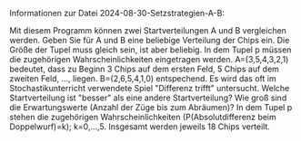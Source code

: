 Informationen zur Datei 2024-08-30-Setzstrategien-A-B:

Mit diesem Programm können zwei Startverteilungen A und B vergleichen werden.
Geben Sie für A und B eine beliebige Verteilung der Chips ein. Die Größe der Tupel muss gleich sein, ist aber beliebig.
In dem Tupel p müssen die zugehörigen Wahrscheinlichkeiten eingetragen werden.
A=(3,5,4,3,2,1) bedeutet, dass zu Beginn 3 Chips auf dem ersten Feld, 5 Chips auf dem zweiten Feld, ..., liegen.
B=(2,6,5,4,1,0) entspechend.
Es wird das oft im Stochastikunterricht verwendete Spiel "Differenz trifft" untersucht. Welche Startverteilung ist "besser" als eine andere Startverteilung? Wie groß sind die Erwartungswerte (Anzahl der Züge bis zum Abräumen)?
In dem Tupel p stehen die zugehörigen Wahrscheinlichkeiten (P(Absolutdifferenz beim Doppelwurf)=k); k=0,...,5.
Insgesamt werden jeweils 18 Chips verteilt.
